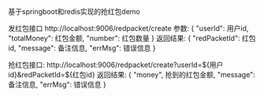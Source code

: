 基于springboot和redis实现的抢红包demo

发红包接口
http://localhost:9006/redpacket/create
参数:
{
  "userId": 用户id,
  "totalMoney": 红包金额,
  "number": 红包数量
}
返回结果:
{
  "redPacketId": 红包id,
  "message": 备注信息,
  "errMsg": 错误信息
}

抢红包接口:
http://localhost:9006/redpacket/create?userId=${用户id}&redPacketId=${红包id}
返回结果:
{
  "money", 抢到的红包金额,
  "message": 备注信息,
  "errMsg": 错误信息
}
